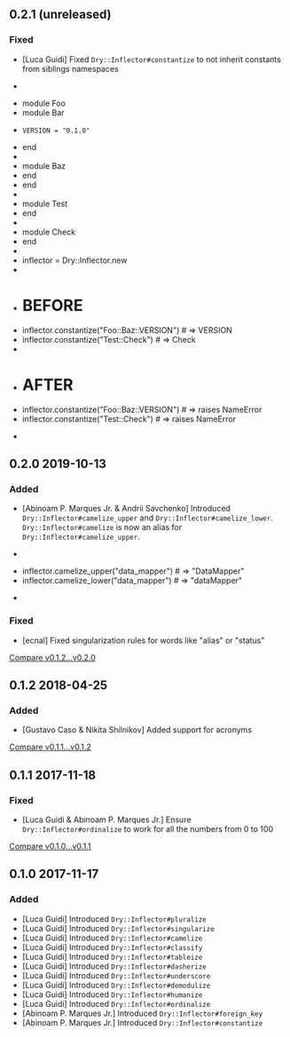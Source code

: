 ## 0.2.1 (unreleased)


### Fixed

- [Luca Guidi] Fixed `Dry::Inflector#constantize` to not inherit constants from siblings namespaces
- ```ruby
- module Foo
-   module Bar
-     VERSION = "0.1.0"
-   end
-
-   module Baz
-   end
- end
-
- module Test
- end
-
- module Check
- end
-
- inflector = Dry::Inflector.new
-
- # BEFORE
- inflector.constantize("Foo::Baz::VERSION") # => VERSION
- inflector.constantize("Test::Check") # => Check
-
- # AFTER
- inflector.constantize("Foo::Baz::VERSION") # => raises NameError
- inflector.constantize("Test::Check") # => raises NameError
- ```

## 0.2.0 2019-10-13


### Added

- [Abinoam P. Marques Jr. & Andrii Savchenko] Introduced `Dry::Inflector#camelize_upper` and `Dry::Inflector#camelize_lower`. `Dry::Inflector#camelize` is now an alias for `Dry::Inflector#camelize_upper`.
- ```ruby
- inflector.camelize_upper("data_mapper") # => "DataMapper"
- inflector.camelize_lower("data_mapper") # => "dataMapper"
- ```

### Fixed

- [ecnal] Fixed singularization rules for words like "alias" or "status"


[Compare v0.1.2...v0.2.0](https://github.com/dry-rb/dry-inflector/compare/v0.1.2...v0.2.0)

## 0.1.2 2018-04-25


### Added

- [Gustavo Caso & Nikita Shilnikov] Added support for acronyms


[Compare v0.1.1...v0.1.2](https://github.com/dry-rb/dry-inflector/compare/v0.1.1...v0.1.2)

## 0.1.1 2017-11-18


### Fixed

- [Luca Guidi & Abinoam P. Marques Jr.] Ensure `Dry::Inflector#ordinalize` to work for all the numbers from 0 to 100


[Compare v0.1.0...v0.1.1](https://github.com/dry-rb/dry-inflector/compare/v0.1.0...v0.1.1)

## 0.1.0 2017-11-17


### Added

- [Luca Guidi] Introduced `Dry::Inflector#pluralize`
- [Luca Guidi] Introduced `Dry::Inflector#singularize`
- [Luca Guidi] Introduced `Dry::Inflector#camelize`
- [Luca Guidi] Introduced `Dry::Inflector#classify`
- [Luca Guidi] Introduced `Dry::Inflector#tableize`
- [Luca Guidi] Introduced `Dry::Inflector#dasherize`
- [Luca Guidi] Introduced `Dry::Inflector#underscore`
- [Luca Guidi] Introduced `Dry::Inflector#demodulize`
- [Luca Guidi] Introduced `Dry::Inflector#humanize`
- [Luca Guidi] Introduced `Dry::Inflector#ordinalize`
- [Abinoam P. Marques Jr.] Introduced `Dry::Inflector#foreign_key`
- [Abinoam P. Marques Jr.] Introduced `Dry::Inflector#constantize`
